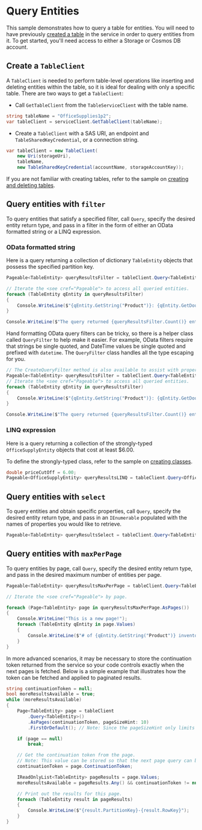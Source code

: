 # Query Entities

This sample demonstrates how to query a table for entities. You will need to have previously [created a table](https://github.com/Azure/azure-sdk-for-net/blob/main/sdk/tables/Azure.Data.Tables/samples/Sample1CreateDeleteTables.md) in the service in order to query entities from it. To get started, you'll need access to either a Storage or Cosmos DB account.

## Create a `TableClient`

A `TableClient` is needed to perform table-level operations like inserting and deleting entities within the table, so it is ideal for dealing with only a specific table. There are two ways to get a `TableClient`:
- Call `GetTableClient` from the `TableServiceClient` with the table name.

```C# Snippet:TablesSample1GetTableClient
string tableName = "OfficeSupplies1p2";
var tableClient = serviceClient.GetTableClient(tableName);
```

- Create a `TableClient` with a SAS URI, an endpoint and `TableSharedKeyCredential`, or a connection string.

```C# Snippet:TablesSample1CreateTableClient
var tableClient = new TableClient(
    new Uri(storageUri),
    tableName,
    new TableSharedKeyCredential(accountName, storageAccountKey));
```

If you are not familiar with creating tables, refer to the sample on [creating and deleting tables](https://github.com/Azure/azure-sdk-for-net/blob/main/sdk/tables/Azure.Data.Tables/samples/Sample1CreateDeleteTables.md).

## Query entities with `filter`

To query entities that satisfy a specified filter, call `Query`, specify the desired entity return type, and pass in a filter in the form of either an OData formatted string or a LINQ expression.

### OData formatted string

Here is a query returning a collection of dictionary `TableEntity` objects that possess the specified partition key.

```C# Snippet:TablesSample4QueryEntitiesFilter
Pageable<TableEntity> queryResultsFilter = tableClient.Query<TableEntity>(filter: $"PartitionKey eq '{partitionKey}'");

// Iterate the <see cref="Pageable"> to access all queried entities.
foreach (TableEntity qEntity in queryResultsFilter)
{
    Console.WriteLine($"{qEntity.GetString("Product")}: {qEntity.GetDouble("Price")}");
}

Console.WriteLine($"The query returned {queryResultsFilter.Count()} entities.");
```

Hand formatting OData query filters can be tricky, so there is a helper class called `QueryFilter` to help make it easier.
For example, OData filters require that strings be single quoted, and DateTime values be single quoted and prefixed with `datetime`.
The `QueryFilter` class handles all the type escaping for you.

```C# Snippet:TablesSample4QueryEntitiesFilterWithQueryFilter
// The CreateQueryFilter method is also available to assist with properly formatting and escaping OData queries.
Pageable<TableEntity> queryResultsFilter = tableClient.Query<TableEntity>(filter: TableClient.CreateQueryFilter($"PartitionKey eq {partitionKey}"));
// Iterate the <see cref="Pageable"> to access all queried entities.
foreach (TableEntity qEntity in queryResultsFilter)
{
    Console.WriteLine($"{qEntity.GetString("Product")}: {qEntity.GetDouble("Price")}");
}

Console.WriteLine($"The query returned {queryResultsFilter.Count()} entities.");
```

### LINQ expression

Here is a query returning a collection of the strongly-typed `OfficeSupplyEntity` objects that cost at least $6.00.

To define the strongly-typed class, refer to the sample on [creating classes](https://github.com/Azure/azure-sdk-for-net/blob/main/sdk/tables/Azure.Data.Tables/samples/Sample2CreateDeleteEntities.md).

```C# Snippet:TablesSample4QueryEntitiesExpression
double priceCutOff = 6.00;
Pageable<OfficeSupplyEntity> queryResultsLINQ = tableClient.Query<OfficeSupplyEntity>(ent => ent.Price >= priceCutOff);
```

## Query entities with `select`

To query entities and obtain specific properties, call `Query`, specify the desired entity return type, and pass in an `IEnumerable` populated with the names of properties you would like to retrieve.

```C# Snippet:TablesSample4QueryEntitiesSelect
Pageable<TableEntity> queryResultsSelect = tableClient.Query<TableEntity>(select: new List<string>() { "Product", "Price" });
```

## Query entities with `maxPerPage`

To query entities by page, call `Query`, specify the desired entity return type, and pass in the desired maximum number of entities per page.

```C# Snippet:TablesSample4QueryEntitiesMaxPerPage
Pageable<TableEntity> queryResultsMaxPerPage = tableClient.Query<TableEntity>(maxPerPage: 10);

// Iterate the <see cref="Pageable"> by page.

foreach (Page<TableEntity> page in queryResultsMaxPerPage.AsPages())
{
    Console.WriteLine("This is a new page!");
    foreach (TableEntity qEntity in page.Values)
    {
        Console.WriteLine($"# of {qEntity.GetString("Product")} inventoried: {qEntity.GetInt32("Quantity")}");
    }
}
```

In more advanced scenarios, it may be necessary to store the continuation token returned from the service so your code controls exactly when the next pages is fetched.
Below is a simple example that illustrates how the token can be fetched and applied to paginated results.

```C# Snippet:TablesSample4QueryPagination
string continuationToken = null;
bool moreResultsAvailable = true;
while (moreResultsAvailable)
{
    Page<TableEntity> page = tableClient
        .Query<TableEntity>()
        .AsPages(continuationToken, pageSizeHint: 10)
        .FirstOrDefault(); // Note: Since the pageSizeHint only limits the number of results in a single page, we explicitly only enumerate the first page.

    if (page == null)
        break;

    // Get the continuation token from the page.
    // Note: This value can be stored so that the next page query can be executed later.
    continuationToken = page.ContinuationToken;

    IReadOnlyList<TableEntity> pageResults = page.Values;
    moreResultsAvailable = pageResults.Any() && continuationToken != null;

    // Print out the results for this page.
    foreach (TableEntity result in pageResults)
    {
        Console.WriteLine($"{result.PartitionKey}-{result.RowKey}");
    }
}
```
